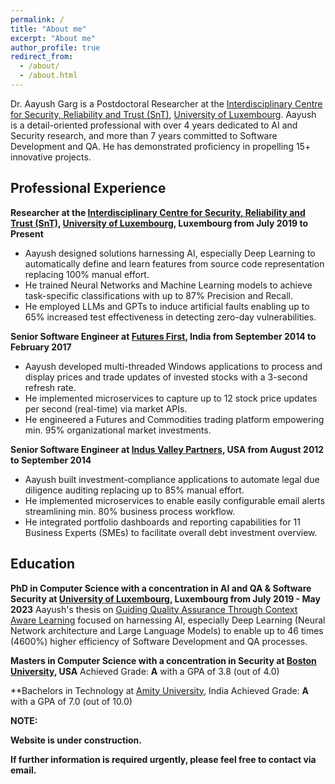 ```yaml
---
permalink: /
title: "About me"
excerpt: "About me"
author_profile: true
redirect_from: 
  - /about/
  - /about.html
---
```


Dr. Aayush Garg is a Postdoctoral Researcher at the [Interdisciplinary Centre for Security, Reliability and Trust (SnT)](https://www.uni.lu/snt), [University of Luxembourg](https://www.uni.lu). Aayush is a detail-oriented professional with over 4 years dedicated to AI and Security research, and more than 7 years committed to Software Development and QA. He has demonstrated proficiency in propelling 15+ innovative projects.


Professional Experience
-----------------------
**Researcher at the [Interdisciplinary Centre for Security, Reliability and Trust (SnT)](https://www.uni.lu/snt), [University of Luxembourg](https://www.uni.lu), Luxembourg from July 2019 to Present**
- Aayush designed solutions harnessing AI, especially Deep Learning to automatically define and learn features from source code representation replacing 100% manual effort.
- He trained Neural Networks and Machine Learning models to achieve task-specific classifications with up to 87% Precision and Recall.
- He employed LLMs and GPTs to induce artificial faults enabling up to 65% increased test effectiveness in detecting zero-day vulnerabilities.

**Senior Software Engineer at [Futures First](https://futuresfirst.com), India from September 2014 to February 2017**
- Aayush developed multi-threaded Windows applications to process and display prices and trade updates of invested stocks with a 3-second refresh rate.
- He implemented microservices to capture up to 12 stock price updates per second (real-time) via market APIs.
- He engineered a Futures and Commodities trading platform empowering min. 95% organizational market investments.

**Senior Software Engineer at [Indus Valley Partners](https://www.ivp.in), USA from August 2012 to September 2014**
- Aayush built investment-compliance applications to automate legal due diligence auditing replacing up to 85% manual effort.
- He implemented microservices to enable easily configurable email alerts streamlining min. 80% business process workflow.
- He integrated portfolio dashboards and reporting capabilities for 11 Business Experts (SMEs) to facilitate overall debt investment overview.

Education
---------
**PhD in Computer Science with a concentration in AI and QA & Software Security at [University of Luxembourg](https://www.uni.lu/), Luxembourg from July 2019 - May 2023**
Aayush's thesis on [Guiding Quality Assurance Through Context Aware Learning](https://hdl.handle.net/10993/55042) focused on harnessing AI, especially Deep Learning (Neural Network architecture and Large Language Models) to enable up to 46 times (4600%) higher efficiency of Software Development and QA processes.

**Masters in Computer Science with a concentration in Security at [Boston University](https://www.bu.edu), USA**
Achieved Grade: **A** with a GPA of 3.8 (out of 4.0)

**Bachelors in Technology at [Amity University](https://www.amity.edu), India
Achieved Grade: **A** with a GPA of 7.0 (out of 10.0)

**NOTE:**

**Website is under construction.**

**If further information is required urgently, please feel free to contact via email.**
